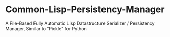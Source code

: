 # Common-Lisp-Persistency-Manager
A File-Based Fully Automatic Lisp Datastructure Serializer / Persistency Manager, Similar to "Pickle" for Python
